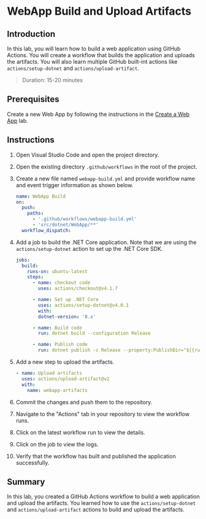 # WebApp Build and Upload Artifacts

## Introduction

In this lab, you will learn how to build a web application using GitHub Actions. You will create a workflow that builds the application and uploads the artifacts. You will also learn multiple GitHub built-int actions like `actions/setup-dotnet` and `actions/upload-artifact`.

> Duration: 15-20 minutes

## Prerequisites

Create a new Web App by following the instructions in the [Create a Web App](./create-aspnet-webapp.md) lab.

## Instructions

1. Open Visual Studio Code and open the project directory.

2. Open the existing directory `.github/workflows` in the root of the project.

3. Create a new file named `webapp-build.yml` and provide workflow name and event trigger information as shown below.

   ```yaml
   name: WebApp Build
   on:
     push:
       paths:
         - '.github/workflows/webapp-build.yml'
         - 'src/dotnet/WebApp/**'
     workflow_dispatch:
   ```

4. Add a job to build the .NET Core application. Note that we are using the `actions/setup-dotnet` action to set up the .NET Core SDK.

   ```yaml
   jobs:
     build:
       runs-on: ubuntu-latest
       steps:
         - name: checkout code
           uses: actions/checkout@v4.1.7

         - name: Set up .NET Core
           uses: actions/setup-dotnet@v4.0.1
           with:
           dotnet-version: '8.x'

         - name: Build code
           run: dotnet build --configuration Release

         - name: Publish code
           run: dotnet publish -c Release --property:PublishDir="${{runner.temp}}/webapp"
   ```

5. Add a new step to upload the artifacts.

   ```yaml
   - name: Upload artifacts
     uses: actions/upload-artifact@v2
     with:
       name: webapp-artifacts
   ```

6. Commit the changes and push them to the repository.

7. Navigate to the "Actions" tab in your repository to view the workflow runs.

8. Click on the latest workflow run to view the details.

9. Click on the job to view the logs.

10. Verify that the workflow has built and published the application successfully.

## Summary

In this lab, you created a GitHub Actions workflow to build a web application and upload the artifacts. You learned how to use the `actions/setup-dotnet` and `actions/upload-artifact` actions to build and upload the artifacts.
